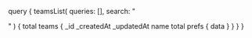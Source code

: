 query {
    teamsList(
        queries: [],
        search: "<SEARCH>"
    ) {
        total
        teams {
            _id
            _createdAt
            _updatedAt
            name
            total
            prefs {
                data
            }
        }
    }
}
